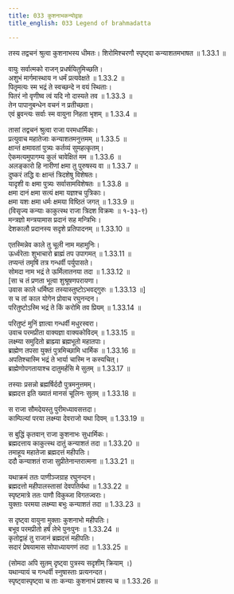 ```yaml
---
title: 033 कुशनाभकन्योद्वाहः
title_english: 033 Legend of brahmadatta

---
```

<div class="audioEmbed"  caption="श्रीराम-हरिसीताराममूर्ति-घनपाठिभ्यां वचनम्" src="https://archive.org/download/Ramayana-recitation-Sriram-harisItArAmamUrti-Ghanapaati-v2/Kanda_1/Kanda_1_BK-033-Kushanabha_Kanyodvahaha.mp3"></div>
तस्य तद्वचनं श्रुत्वा कुशनाभस्य धीमतः।  
शिरोमिश्चरणौ स्पृष्ट्वा कन्याशतमभाषत ॥ 1.33.1 ॥   

वायुः सर्वात्मको राजन् प्रधर्षयितुमिच्छति।  
अशुभं मार्गमास्थाय न धर्मं प्रत्यवेक्षते ॥ 1.33.2 ॥   
पितृमत्यः स्म भद्रं ते स्वच्छन्दे न वयं स्थिताः।  
पितरं नो वृणीष्व त्वं यदि नो दास्यते तव ॥ 1.33.3 ॥   
तेन पापानुबन्धेन वचनं न प्रतीच्छता।  
एवं ब्रुवन्त्यः सर्वाः स्म वायुना निहता भृशम् ॥ 1.33.4 ॥   

तासां तद्वचनं श्रुत्वा राजा परमधार्मिकः।  
प्रत्युवाच महातेजाः कन्याशतमनुत्तमम् ॥ 1.33.5 ॥   
क्षान्तं क्षमावतां पुत्र्यः कर्तव्यं सुमहत्कृतम्।  
ऐकमत्यमुपागम्य कुलं चावेक्षितं मम ॥ 1.33.6 ॥   
अलङ्कारो हि नारीणां क्षमा तु पुरुषस्य वा ॥ 1.33.7 ॥   
दुष्करं तद्धि वः क्षान्तं त्रिदशेषु विशेषतः।  
यादृशी वः क्षमा पुत्र्यः सर्वासामविशेषतः ॥ 1.33.8 ॥   
क्षमा दानं क्षमा सत्यं क्षमा यज्ञश्च पुत्रिकाः।  
क्षमा यशः क्षमा धर्मः क्षमया विष्ठितं जगत् ॥ 1.33.9 ॥   
(विसृज्य कन्याः काकुत्स्थ राजा त्रिदश विक्रमः ॥ १-३३-९)  
मन्त्रज्ञो मन्त्रयामास प्रदानं सह मन्त्रिभिः।  
देशकालौ प्रदानस्य सदृशे प्रतिपादनम् ॥ 1.33.10 ॥   

एतस्मिन्नेव काले तु चूली नाम महामुनिः।  
ऊर्ध्वरेताः शुभाचारो ब्राह्मं तप उपागमत् ॥ 1.33.11 ॥   
तप्यन्तं तमृषिं तत्र गन्धर्वी पर्युपासते।  
सोमदा नाम भद्रं ते ऊर्मिलातनया तदा ॥ 1.33.12 ॥   
[सा च तं प्रणता भूत्वा शुश्रूषणपरायणा।  
उवास काले धर्मिष्ठा तस्यास्तुष्टोऽभवद्गुरुः ॥ 1.33.13 ॥]   
स च तां काल योगेन प्रोवाच रघुनन्दन।  
परितुष्टोऽस्मि भद्रं ते किं करोमि तव प्रियम् ॥ 1.33.14 ॥   

परितुष्टं मुनिं ज्ञात्वा गन्धर्वी मधुरस्वरा।  
उवाच परमप्रीता वाक्यज्ञा वाक्यकोविदम् ॥ 1.33.15 ॥   
लक्ष्म्या समुदितो ब्राह्म्या ब्रह्मभूतो महातपाः।  
ब्राह्मेण तपसा युक्तं पुत्रमिच्छामि धार्मिक ॥ 1.33.16 ॥   
अपतिश्चास्मि भद्रं ते भार्या चास्मि न कस्यचित्।  
ब्राह्मेणोपगतायाश्च दातुमर्हसि मे सुतम् ॥ 1.33.17 ॥   

तस्याः प्रसन्नो ब्रह्मर्षिर्ददौ पुत्रमनुत्तमम्।  
ब्रह्मदत्त इति ख्यातं मानसं चूलिनः सुतम् ॥ 1.33.18 ॥   

स राजा सौमदेयस्तु पुरीमध्यावसत्तदा।  
काम्पिल्यां परया लक्ष्म्या देवराजो यथा दिवम् ॥ 1.33.19 ॥   

स बुद्धिं कृतवान् राजा कुशनाभः सुधार्मिकः।  
ब्रह्मदत्ताय काकुत्स्थ दातुं कन्याशतं तदा ॥ 1.33.20 ॥   
तमाहूय महातेजा ब्रह्मदत्तं महीपतिः।  
ददौ कन्याशतं राजा सुप्रीतेनान्तरात्मना ॥ 1.33.21 ॥   

यथाक्रमं ततः पाणीञ्जग्राह रघुनन्दन।  
ब्रह्मदत्तो महीपालस्तासां देवपतिर्यथा ॥ 1.33.22 ॥   
स्पृष्टमात्रे ततः पाणौ विकुब्जा विगतज्वराः।  
युक्ताः परमया लक्ष्म्या बभुः कन्याशतं तदा ॥ 1.33.23 ॥   

स दृष्ट्वा वायुना मुक्ताः कुशनाभो महीपतिः।  
बभूव परमप्रीतो हर्षं लेभे पुनःपुनः ॥ 1.33.24 ॥   
कृतोद्वाहं तु राजानं ब्रह्मदत्तं महीपतिः।  
सदारं प्रेषयामास सोपाध्यायगणं तदा ॥ 1.33.25 ॥   

(सोमदा अपि सुतम् दृष्ट्वा पुत्रस्य सदृशीम् क्रियाम् ।)  
यथान्यायं च गन्धर्वी स्नुषास्ताः प्रत्यनन्दत।  
स्पृष्ट्वास्पृष्ट्वा च ताः कन्याः कुशनाभं प्रशस्य च ॥ 1.33.26 ॥   